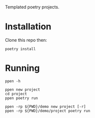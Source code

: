 Templated poetry projects.

# Installation
Clone this repo then:

    poetry install
# Running
    ppen -h

    ppen new project
    cd project
    ppen poetry run

    ppen -rp ${PWD}/demo new project [-r]
    ppen -rp ${PWD}/demo/project poetry run